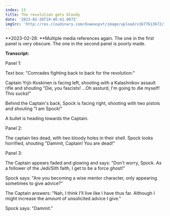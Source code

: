 ```yaml
---
index: 13
title: The revolution gets bloody
date: '2023-02-28T19:46:41.087Z'
imgSrc: 'http://res.cloudinary.com/dvweaspvt/image/upload/v1677613672/13_rgmd4u.png'
---
```


**2023-02-28: **Multiple media references again. The one in the first panel is very obscure. The one in the second panel is poorly made.

**Transcript:**

Panel 1:

Text box: "Comrades fighting back to back for the revolution:"

Captain Yrjö-Koskinen is facing left, shooting with a Kalashnikov assault rifle and shouting "Die, you fascists! ...Oh assturd, I'm going to die myself! This sucks!"

Behind the Captain's back, Spock is facing right, shooting with two pistols and shouting "I am Spock!"

A bullet is heading towards the Captain.

Panel 2:

The captain lies dead, with two bloody holes in their shell. Spock looks horrified, shouting "Dammit, Captain! You are dead!"

Panel 3:

The Captain appears faded and glowing and says: "Don't worry, Spock. As a follower of the Jedi/Sith faith, I get to be a force ghost!"

Spock says: "Are you becoming a wise mentor character, only appearing sometimes to give advice?"

The Captain answers: "Nah, I think I'll live like I have thus far. Although I might increase the amount of unsolicited advice I give."

Spock says: "Dammit."
